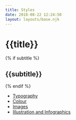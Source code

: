 ```yaml
---
title: Styles
date: 2018-08-22 12:24:50
layout: layouts/base.njk
---
```


<h1>{{title}}</h1>
{% if subtitle %} <h2>{{subtitle}}</h2>{% endif %}

<ul class="vf-list vf-list--inline">
  <li class="vf-list__item"><a href="/styles/typography/" class="vf-list__link">Typography</a></li>
  <li class="vf-list__item"><a href="/styles/colour/" class="vf-list__link">Colour</a></li>
  <li class="vf-list__item"><a href="/styles/images/" class="vf-list__link">Images</a></li>
  <li class="vf-list__item"><a href="/styles/illustration-and-infographics/" class="vf-list__link">Illustration and Infographics</a></li>
</ul>
